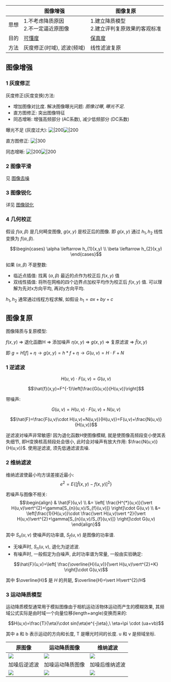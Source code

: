 |      | 图像增强                               | 图像复原     |
| ---- | -------------------------------------- | ------------ |
| 思想 | 1.不考虑降质原因<br>2.不一定逼近原图像 |  1.建立降质模型<br>2.建立评判复原效果的客观标准    |
| 目的 | [可懂度](图像基础概念.md#图像质量评价)      | [保真度](图像基础概念.md#图像质量评价)        |
| 方法 |  灰度修正(时域), 滤波(频域)   | 线性滤波复原 |

## 图像增强

### 1 灰度修正

灰度修正(灰度变换)方法:
- 增加图像对比度. 解决图像曝光问题: *图像过曝*, *曝光不足*.
- 直方图修正: 突出图像特征
- 同态增晰: 增强高频部分 (AC系数), 减少低频部分 (DC系数)

曝光不足 (灰度过大):
![|200](../../attach/Pasted%20image%2020240109120500.png)![|200](../../attach/Pasted%20image%2020240109120507.png)

直方图修正:
![|300](../../attach/Pasted%20image%2020240109115613.png)

同态增晰:
![|200](../../attach/Pasted%20image%2020240109120414.png)![|200](../../attach/Pasted%20image%2020240109120418.png)

### 2 图像平滑

见 [图像去噪](图像去噪.md)

### 3 图像锐化

详见 [图像锐化](图像锐化.md)

### 4 几何校正

假设 $f(\alpha, \beta)$ 是几何畸变图像, $g(x,y)$ 是校正后的图像. 即 $g(x,y)$ 通过 $h_{1},h_{2}$ 线性变换为 $f(\alpha, \beta)$.

$$\begin{cases}
\alpha \leftarrow h_{1}(x,y) \\
\beta \leftarrow h_{2}(x,y)
\end{cases}$$

如果 $(\alpha, \beta)$ 不是整数:
- 临近点插值: 找离 $(\alpha,\beta)$ 最近的点作为校正后 $f(x,y)$ 值
- 双线性插值: 将所在网格的四个边界点加权平均作为校正后 $f(x,y)$ 值. 可以理解为先对x方向平均, 再对y方向平均.

$h_{1},h_{2}$ 通常通过线程方程求解, 如假设 $h_{1}=ax+by+c$

## 图像复原

图像降质与复原模型:

$f(x,y)$ $\Rightarrow$ 退化函数H $\Rightarrow$ 添加噪声 $\eta(x,y)$ $\Rightarrow$ $g(x,y)$ $\Rightarrow$ 复原滤波 $\Rightarrow$ $\hat{f}(x,y)$

即 $g=H[f]+\eta\rightarrow g(x,y)=h*f+\eta\rightarrow G(u,v)=H\cdot F+N$

### 1 逆滤波

$$H(u,v)\cdot F(u, v)=G(u,v)$$

$$\hat{f}(x,y)=F^{-1}\left[\frac{G(u,v)}{H(u,v)}\right]$$

带噪声:

$$G(u,v)=H(u,v)\cdot F(u,v)+N(u,v)$$

$$\hat{F}=\frac{F(u,v)\cdot H(u,v)+N(u,v)}{H(u,v)}=F(u,v)+\frac{N(u,v)}{H(u,v)}$$

逆滤波对噪声非常敏感! 因为退化函数H使图像模糊, 就是使图像高频段变小使其丢失细节, 即H变换核高频段处会很小, 此时会对噪声有放大作用: $\frac{N(u,v)}{H(u,v)}$. 使用逆滤波, 须先低通滤波去噪.

### 2 维纳滤波

维纳滤波使最小均方误差接近最小: $$e^{2}=E\{[\hat{f}(x,y)-f(x,y)]^{2}\}$$

若噪声与图像不相关:
$$\begin{align}
& \hat{F}(u,v)  \\
&= \left[ \frac{H^{*}(u,v)}{\vert H(u,v)\vert^{2}+\gamma[S_{n}(u,v)/S_{f}(u,v)]} \right]\cdot G(u,v) \\
&= \left[\frac{1}{H(u,v)}\cdot \frac{\vert H(u,v)\vert ^2}{\vert H(u,v)\vert^{2}+\gamma[S_{n}(u,v)/S_{f}(u,v)]} \right]\cdot G(u,v)
\end{align}$$

其中 $S_{n}(u,v)$ 使噪声的功率谱, $S_{f}(u,v)$ 是图像的功率谱.

- 无噪声时, $S_{n}(u,v)$, 退化为逆滤波.
- 有噪声时, 一般假定为白噪声, 此时功率谱为常量, 一般由实验确定:

$$\hat{F}(u,v)=\left[ \frac{\overline{H}(u,v)}{\vert H(u,v)\vert^{2}+K} \right]\cdot G(u,v)$$

其中 $\overline{H}$ 是 $H$ 的共轭, $\overline{H}=\vert H\vert^{2}/H$

### 3 运动降质模型

运动降质模型通常用于模拟图像由于相机运动活物体运动而产生的模糊效果, 其频域公式实际是由时域一个向量位移(length+angle)变换而来的:

$$H(u,v)=\frac{T}{\eta}\cdot sin(\eta)e^{-j\eta},\ \eta=\pi \cdot (ua+vb)$$

其中 a 和 b 表示运动的方向和长度, T 是曝光时间的长度. u 和 v 是频域坐标.

| 原图像                                                      | 运动降质图像                                                | 维纳滤波                                                    |
| ----------------------------------------------------------- | ----------------------------------------------------------- | ----------------------------------------------------------- |
| ![](../../attach/图像增强和复原_image_1_20240109121148.png) | ![](../../attach/图像增强和复原_image_1_20240109121122.png) | ![](../../attach/图像增强和复原_image_1_20240109121440.png) |
| 加噪后逆滤波                                              | 加噪运动降质图像                                            | 加噪后维纳滤波                                                |
|                ![](../../attach/图像增强和复原_image_1_20240109121523.png)                                             |      ![](../../attach/图像增强和复原_image_1_20240109121332.png)                                                       |                    ![](../../attach/图像增强和复原_image_1_20240109121404.png)                                         |


